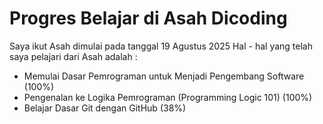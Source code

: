 Progres Belajar di Asah Dicoding
==
Saya ikut Asah dimulai pada tanggal 19 Agustus 2025
Hal - hal yang telah saya pelajari dari Asah adalah :
- Memulai Dasar Pemrograman untuk Menjadi Pengembang Software (100%) 
- Pengenalan ke Logika Pemrograman (Programming Logic 101) (100%)
- Belajar Dasar Git dengan GitHub (38%)
